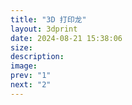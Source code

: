 ```yaml
---
title: "3D 打印龙"
layout: 3dprint
date: 2024-08-21 15:38:06
size:
description:
image:
prev: "1"
next: "2"
---
```

